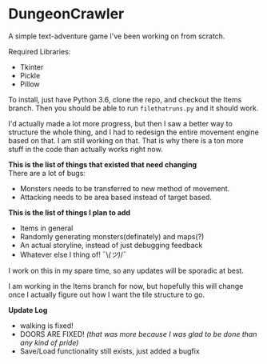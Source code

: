 # DungeonCrawler
A simple text-adventure game I've been working on from scratch.

Required Libraries:
 * Tkinter
 * Pickle
 * Pillow

To install, just have Python 3.6, clone the repo, and checkout the Items branch. Then you should be able to run `filethatruns.py` and it should work.

I'd actually made a lot more progress, but then I saw a better way to structure the whole thing, and I had to redesign the entire movement engine based on that. I am still working on that. That is why there is a ton more stuff in the code than actually works right now.

**This is the list of things that existed that need changing**  
There are a lot of bugs:
  * Monsters needs to be transferred to new method of movement.
  * Attacking needs to be area based instead of target based.

**This is the list of things I plan to add**
 * Items in general
 * Randomly generating monsters(definately) and maps(?)
 * An actual storyline, instead of just debugging feedback
 * Whatever else I thing of! ¯\\_(ツ)_/¯

I work on this in my spare time, so any updates will be sporadic at best.

I am working in the Items branch for now, but hopefully this will change once I actually figure out how I want the tile structure to go.

**Update Log**
 * walking is fixed!
 * DOORS ARE FIXED! *(that was more because I was glad to be done than any kind of pride)*
 * Save/Load functionality still exists, just added a bugfix
